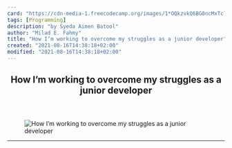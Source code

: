 ```yaml
---
card: "https://cdn-media-1.freecodecamp.org/images/1*OQkzvkQ6BG0ncMxTcl_J4g.jpeg"
tags: [Programming]
description: "by Syeda Aimen Batool"
author: "Milad E. Fahmy"
title: "How I’m working to overcome my struggles as a junior developer"
created: "2021-08-16T14:38:18+02:00"
modified: "2021-08-16T14:38:18+02:00"
---
```

<div class="site-wrapper">
<main id="site-main" class="site-main outer">
<div class="inner">
<article class="post-full post tag-programming tag-internships tag-junior-developer tag-tech tag-life-lessons ">
<header class="post-full-header">
<h1 class="post-full-title">How I’m working to overcome my struggles as a junior developer</h1>
</header>
<figure class="post-full-image">
<picture>
<source media="(max-width: 700px)" sizes="1px" srcset="data:image/gif;base64,R0lGODlhAQABAIAAAAAAAP///yH5BAEAAAAALAAAAAABAAEAAAIBRAA7 1w">
<source media="(min-width: 701px)" sizes="(max-width: 800px) 400px,
(max-width: 1170px) 700px,
1400px" srcset="https://cdn-media-1.freecodecamp.org/images/1*OQkzvkQ6BG0ncMxTcl_J4g.jpeg 300w,
https://cdn-media-1.freecodecamp.org/images/1*OQkzvkQ6BG0ncMxTcl_J4g.jpeg 600w,
https://cdn-media-1.freecodecamp.org/images/1*OQkzvkQ6BG0ncMxTcl_J4g.jpeg 1000w,
https://cdn-media-1.freecodecamp.org/images/1*OQkzvkQ6BG0ncMxTcl_J4g.jpeg 2000w">
<img onerror="this.style.display='none'" src="https://cdn-media-1.freecodecamp.org/images/1*OQkzvkQ6BG0ncMxTcl_J4g.jpeg" alt="How I’m working to overcome my struggles as a junior developer">
</picture>
</figure>
<section class="post-full-content">
<div class="post-content medium-migrated-article">
</div>
<hr>
</section>
</article>
</div>
</main>
</div>
<!-- Google Tag Manager (noscript) -->
<!-- End Google Tag Manager (noscript) -->
